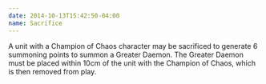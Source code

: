 ```yaml
---
date: 2014-10-13T15:42:50-04:00
name: Sacrifice
---
```

A unit with a Champion of Chaos character may be sacrificed to generate 6 summoning points to summon a Greater Daemon. The Greater Daemon must be placed within 10cm of the unit with the Champion of Chaos, which is then removed from play.
